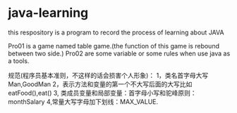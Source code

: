 # java-learning

this respository is a program to record the process of learning about JAVA

Pro01 is a game named table game.(the function of this game is rebound between two side.)
Pro02 are some variable or some rules when use java as a tools.





规范(程序员基本准则，不这样的话会损害个人形象)：
1，类名首字母大写Man,GoodMan
2，表示方法和变量的第一个不大写后面的大写比如eatFood(),eat()
3,    类成员变量和局部变量：首字母小写和驼峰原则：monthSalary
4,常量大写字母加下划线：MAX_VALUE.
